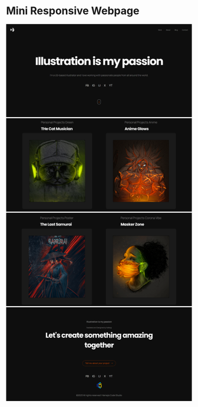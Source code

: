 # Mini Responsive Webpage

<img src="./img/png1-min.png">
<img src="./img/png2-min.png">
<img src="./img/png3-min.png">
<img src="./img/png4-min.png">
